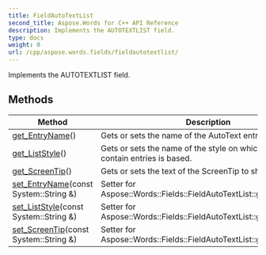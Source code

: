 ```yaml
---
title: FieldAutoTextList
second_title: Aspose.Words for C++ API Reference
description: Implements the AUTOTEXTLIST field. 
type: docs
weight: 0
url: /cpp/aspose.words.fields/fieldautotextlist/
---
```


Implements the AUTOTEXTLIST field. 

## Methods

| Method | Description |
| --- | --- |
| [get_EntryName](./get_entryname/)() | Gets or sets the name of the AutoText entry.  |
| [get_ListStyle](./get_liststyle/)() | Gets or sets the name of the style on which the list to contain entries is based.  |
| [get_ScreenTip](./get_screentip/)() | Gets or sets the text of the ScreenTip to show.  |
| [set_EntryName](./set_entryname/)(const System::String &) | Setter for Aspose::Words::Fields::FieldAutoTextList::get_EntryName.  |
| [set_ListStyle](./set_liststyle/)(const System::String &) | Setter for Aspose::Words::Fields::FieldAutoTextList::get_ListStyle.  |
| [set_ScreenTip](./set_screentip/)(const System::String &) | Setter for Aspose::Words::Fields::FieldAutoTextList::get_ScreenTip.  |
